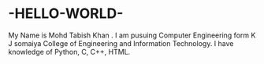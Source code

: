 # -HELLO-WORLD-
My Name is Mohd Tabish Khan .
I am pusuing Computer Engineering form K J somaiya College of Engineering and Information Technology.
I have knowledge of Python, C, C++, HTML.

